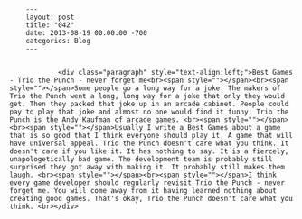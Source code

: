 
        ---
        layout: post
        title: "042"
        date: 2013-08-19 00:00:00 -700
        categories: Blog
        ---

        
				<div class="paragraph" style="text-align:left;">Best Games - Trio the Punch - never forget me<br><span style=""></span><br><span style=""></span>Some people go a long way for a joke. The makers of Trio the Punch went a long, long way for a joke that only they would get. Then they packed that joke up in an arcade cabinet. People could pay to play that joke and almost no one would find it funny. Trio the Punch is the Andy Kaufman of arcade games. <br><span style=""></span><br><span style=""></span>Usually I write a Best Games about a game that is so good that I think everyone should play it. A game that will have universal appeal. Trio the Punch doesn't care what you think. It doesn't care if you like it. It has nothing to say. It is a fiercely, unapologetically bad game. The development team is probably still surprised they got away with making it. It probably still makes them laugh. <br><span style=""></span><br><span style=""></span>I think every game developer should regularly revisit Trio the Punch - never forget me. You will come away from it having learned nothing about creating good games. That's okay, Trio the Punch doesn't care what you think. <br></div>

		
        